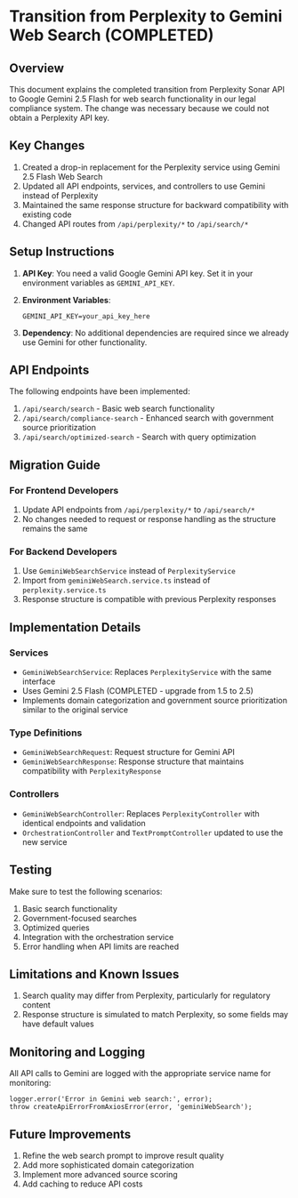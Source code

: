 # Transition from Perplexity to Gemini Web Search (COMPLETED)

## Overview

This document explains the completed transition from Perplexity Sonar API to Google Gemini 2.5 Flash for web search functionality in our legal compliance system. The change was necessary because we could not obtain a Perplexity API key.

## Key Changes

1. Created a drop-in replacement for the Perplexity service using Gemini 2.5 Flash Web Search
2. Updated all API endpoints, services, and controllers to use Gemini instead of Perplexity
3. Maintained the same response structure for backward compatibility with existing code
4. Changed API routes from `/api/perplexity/*` to `/api/search/*`

## Setup Instructions

1. **API Key**: You need a valid Google Gemini API key. Set it in your environment variables as `GEMINI_API_KEY`.

2. **Environment Variables**:
   ```
   GEMINI_API_KEY=your_api_key_here
   ```

3. **Dependency**: No additional dependencies are required since we already use Gemini for other functionality.

## API Endpoints

The following endpoints have been implemented:

1. `/api/search/search` - Basic web search functionality
2. `/api/search/compliance-search` - Enhanced search with government source prioritization
3. `/api/search/optimized-search` - Search with query optimization

## Migration Guide

### For Frontend Developers

1. Update API endpoints from `/api/perplexity/*` to `/api/search/*`
2. No changes needed to request or response handling as the structure remains the same

### For Backend Developers

1. Use `GeminiWebSearchService` instead of `PerplexityService`
2. Import from `geminiWebSearch.service.ts` instead of `perplexity.service.ts`
3. Response structure is compatible with previous Perplexity responses

## Implementation Details

### Services

- `GeminiWebSearchService`: Replaces `PerplexityService` with the same interface
- Uses Gemini 2.5 Flash (COMPLETED - upgrade from 1.5 to 2.5)
- Implements domain categorization and government source prioritization similar to the original service

### Type Definitions

- `GeminiWebSearchRequest`: Request structure for Gemini API
- `GeminiWebSearchResponse`: Response structure that maintains compatibility with `PerplexityResponse`

### Controllers

- `GeminiWebSearchController`: Replaces `PerplexityController` with identical endpoints and validation
- `OrchestrationController` and `TextPromptController` updated to use the new service

## Testing

Make sure to test the following scenarios:

1. Basic search functionality
2. Government-focused searches
3. Optimized queries
4. Integration with the orchestration service
5. Error handling when API limits are reached

## Limitations and Known Issues

1. Search quality may differ from Perplexity, particularly for regulatory content
2. Response structure is simulated to match Perplexity, so some fields may have default values

## Monitoring and Logging

All API calls to Gemini are logged with the appropriate service name for monitoring:

```
logger.error('Error in Gemini web search:', error);
throw createApiErrorFromAxiosError(error, 'geminiWebSearch');
```

## Future Improvements

1. Refine the web search prompt to improve result quality
2. Add more sophisticated domain categorization
3. Implement more advanced source scoring
4. Add caching to reduce API costs 